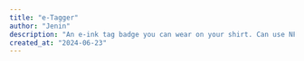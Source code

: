 ```yaml
---
title: "e-Tagger"
author: "Jenin"
description: "An e-ink tag badge you can wear on your shirt. Can use NFC to change at any time."
created_at: "2024-06-23"
---
```

